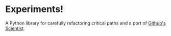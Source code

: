 # Experiments!

A Python library for carefully refactoring critical paths and a port of [Github's Scientist](https://github.com/github/scientist).
